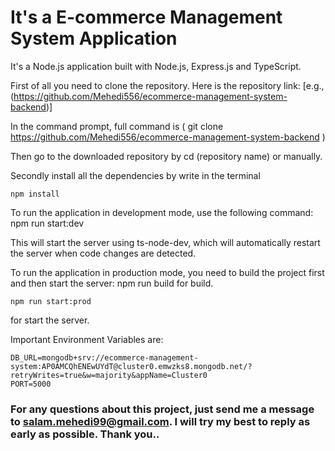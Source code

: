 # It's a E-commerce Management System Application

It's a Node.js application built with Node.js, Express.js and TypeScript.

First of all you need to clone the repository. Here is the repository link:
    [e.g., (https://github.com/Mehedi556/ecommerce-management-system-backend)]

In the command prompt, full command is ( git clone https://github.com/Mehedi556/ecommerce-management-system-backend )

Then go to the downloaded repository by cd (repository name) or manually.

Secondly install all the dependencies by write in the terminal

    npm install 


To run the application in development mode, use the following command:  
    npm run start:dev


This will start the server using ts-node-dev, which will automatically restart the server when code changes are detected.

To run the application in production mode, you need to build the project first and then start the server: 
    npm run build 
for build.

    npm run start:prod 


for start the server.

Important Environment Variables are:

    DB_URL=mongodb+srv://ecommerce-management-system:AP0AMCQhENEwUYdT@cluster0.emwzks8.mongodb.net/?retryWrites=true&w=majority&appName=Cluster0
    PORT=5000


### For any questions about this project, just send me a message to salam.mehedi99@gmail.com. I will try my best to reply as early as possible. Thank you..